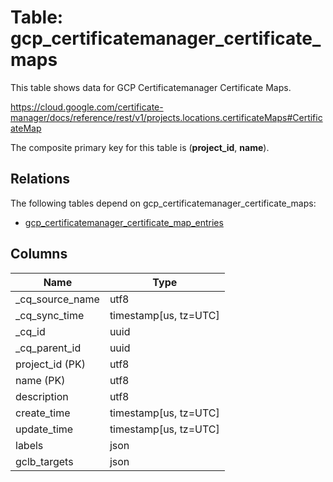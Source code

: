 # Table: gcp_certificatemanager_certificate_maps

This table shows data for GCP Certificatemanager Certificate Maps.

https://cloud.google.com/certificate-manager/docs/reference/rest/v1/projects.locations.certificateMaps#CertificateMap

The composite primary key for this table is (**project_id**, **name**).

## Relations

The following tables depend on gcp_certificatemanager_certificate_maps:
  - [gcp_certificatemanager_certificate_map_entries](gcp_certificatemanager_certificate_map_entries)

## Columns

| Name          | Type          |
| ------------- | ------------- |
|_cq_source_name|utf8|
|_cq_sync_time|timestamp[us, tz=UTC]|
|_cq_id|uuid|
|_cq_parent_id|uuid|
|project_id (PK)|utf8|
|name (PK)|utf8|
|description|utf8|
|create_time|timestamp[us, tz=UTC]|
|update_time|timestamp[us, tz=UTC]|
|labels|json|
|gclb_targets|json|